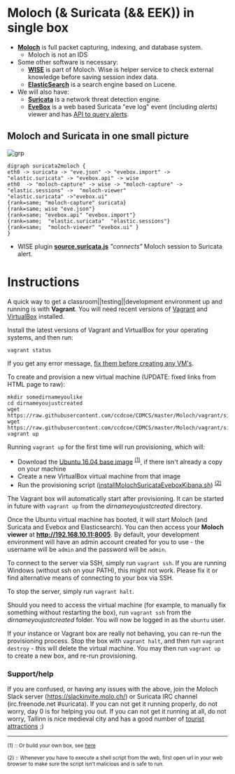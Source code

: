 # Moloch (& Suricata (&& EEK)) in single box

* **[Moloch](http://molo.ch/)** is full packet capturing, indexing, and database system.
  * Moloch is not an IDS
* Some other software is necessary:
  * **[WISE](https://github.com/aol/moloch/wiki/WISE#WISE__With_Intelligence_See_Everything)** is part of Moloch. Wise is helper service to check external knowledge before saving session index data.
  * **[ElasticSearch](https://www.elastic.co/products/elasticsearch)** is a search engine based on Lucene.
* We will also have:
  * **[Suricata](https://suricata-ids.org/)** is a network threat detection engine.
  * **[EveBox](https://evebox.org/)** is a web based Suricata "eve log" event (including *alerts*) viewer and has [API to query alerts](http://evebox.readthedocs.io/en/latest/api.html#get-api-1-alerts).





## Moloch and Suricata in one small picture
![grp](https://www.gravizo.com/svg?digraph%20suricata2moloch%20{eth0%20%20-%3E%20%22moloch-capture%22%20-%3E%20wise%20%22elastic.suricata%22%20%20-%3E%20%22evebox.api%22%20-%3E%20wise%20-%3E%20%22moloch-capture%22%22moloch-capture%22%20-%3E%20%22elastic.sessions%22%20-%3E%20%20%22moloch-viewer%22eth0%20-%3E%20suricata%20-%3E%20%22eve.json%22%20-%3E%20%22evebox.import%22%20-%3E%20%22elastic.suricata%22%20-%3E%22evebox.ui%22{rank=same;%20%22moloch-capture%22%20suricata}{rank=same;%20wise%20%22eve.json%22}{rank=same;%20%22evebox.api%22%20%22evebox.import%22}{rank=same;%20%20%22elastic.suricata%22%20%20%22elastic.sessions%22}{rank=same;%20%20%22moloch-viewer%22%20%22evebox.ui%22%20}})
```
digraph suricata2moloch {
eth0 -> suricata -> "eve.json" -> "evebox.import" -> "elastic.suricata" -> "evebox.api" -> wise 
eth0  -> "moloch-capture" -> wise -> "moloch-capture" -> "elastic.sessions" ->  "moloch-viewer"
"elastic.suricata" ->"evebox.ui"
{rank=same; "moloch-capture" suricata}
{rank=same; wise "eve.json"}
{rank=same; "evebox.api" "evebox.import"}
{rank=same;  "elastic.suricata"  "elastic.sessions"}
{rank=same;  "moloch-viewer" "evebox.ui" }
}
```

* WISE plugin **[source.suricata.js](source.suricata.js)** *"connects"* Moloch session to Suricata alert.


# Instructions
A quick way to get a classroom||testing||development environment up and running is with **Vagrant**. You will need recent versions of [Vagrant](https://www.vagrantup.com/) and [VirtualBox](https://www.virtualbox.org/) installed.

Install the latest versions of Vagrant and VirtualBox for your operating systems, and then run:

    vagrant status

If you get any error message, [fix them before creating any VM's](https://www.vagrantup.com/docs/virtualbox/common-issues.html).


To create and provision a new virtual machine (UPDATE: fixed links from HTML page to raw):

    mkdir somedirnameyoulike
    cd dirnameyoujustcreated
    wget https://raw.githubusercontent.com/ccdcoe/CDMCS/master/Moloch/vagrant/singlehost/installMolochSuricataEveboxKibana.sh
    wget https://raw.githubusercontent.com/ccdcoe/CDMCS/master/Moloch/vagrant/singlehost/Vagrantfile
    vagrant up


Running `vagrant up` for the first time will run provisioning, which will:
- Download the [Ubuntu 16.04 base image](https://atlas.hashicorp.com/ubuntu/boxes/xenial64) <sup>[(1)](#mybox)</sup>, if there isn't already a copy on your machine
- Create a new VirtualBox virtual machine from that image
- Run the provisioning script ([installMolochSuricataEveboxKibana.sh](installMolochSuricataEveboxKibana.sh)) <sup>[(2)](#readitbeforeyouexecuteit)</sup>

The Vagrant box will automatically start after provisioning. It can be started in future with `vagrant up` from the *dirnameyoujustcreated* directory.

Once the Ubuntu virtual machine has booted, it will start Moloch (and Suricata and Evebox and Elasticsearch). You can then access your **Moloch viewer** at **http://192.168.10.11:8005**. By default, your development environment will have an admin account created for you to use - the username will be `admin` and the password will be `admin`.

To connect to the server via SSH, simply run `vagrant ssh`. If you are running Windows (without ssh on your PATH), this might not work. Please fix it or find alternative means of connecting to your box via SSH.

To stop the server, simply run `vagrant halt`.

Should you need to access the virtual machine (for example, to manually fix something without restarting the box), run `vagrant ssh` from the *dirnameyoujustcreated* folder. You will now be logged in as the `ubuntu` user.

If your instance or Vagrant box are really not behaving, you can re-run the provisioning process. Stop the box with `vagrant halt`, and then run `vagrant destroy` - this will delete the virtual machine. You may then run `vagrant up` to create a new box, and re-run provisioning.

### Support/help

If you are confused, or having any issues with the above, join the Moloch Slack server (https://slackinvite.molo.ch/) or Suricata IRC channel (irc.freenode.net #suricata).
If you can not get it running properly, do not worry, day 0 is for helping you out.
If you can not get it running at all, do not worry, Tallinn is nice medieval city and has a good number of [tourist attractions](https://www.visittallinn.ee/eng/visitor/see-do/sightseeing) ;)

----

<sup><a name="mybox">(1)</a> :: Or build your own box, see [here](https://www.vagrantup.com/docs/boxes/base.html) </sup>

<sup><a name="readitbeforeyouexecuteit">(2)</a> :: Whenever you have to execute a shell script from the web, first open url in your web browser to make sure the script isn't malicious and is safe to run.</sup>
